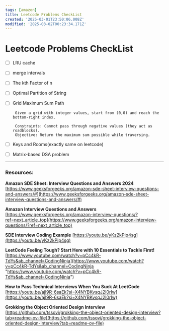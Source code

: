 ```yaml
---
tags: [amazon]
title: Leetcode Problems CheckList
created: '2025-03-01T23:50:06.008Z'
modified: '2025-03-02T00:23:34.171Z'
---
```


# Leetcode Problems CheckList
 - [ ] LRU cache
 - [ ] merge intervals 
 - [ ] The kth Factor of n
 - [ ] Optimal Partition of String
 - [ ] Grid Maximum Sum Path
       
        Given a grid with integer values, start from (0,0) and reach the bottom-right index. 
        
        Constraints: Cannot pass through negative values (they act as roadblocks).
        Objective: Return the maximum sum possible while traversing.
 - [ ] Keys and Rooms(exactly same on leetcode)
 - [ ] Matrix-based DSA problem

      
----
### Resources:

**Amazon SDE Sheet: Interview Questions and Answers 2024**
[https://www.geeksforgeeks.org/amazon-sde-sheet-interview-questions-and-answers/#](https://www.geeksforgeeks.org/amazon-sde-sheet-interview-questions-and-answers/#)

**Amazon Interview Questions and Answers**
[https://www.geeksforgeeks.org/amazon-interview-questions/?ref=next_article_top](https://www.geeksforgeeks.org/amazon-interview-questions/?ref=next_article_top)

**SDE Interview Coding Example**
[https://youtu.be/yKz2kPip4sg](https://youtu.be/yKz2kPip4sg)


**LeetCode Feeling Tough? Start Here with 10 Essentials to Tackle First!**
[https://www.youtube.com/watch?v=pCc4kR-TdYs&ab_channel=CodingNinja](https://www.youtube.com/watch?v=pCc4kR-TdYs&ab_channel=CodingNinja "https://www.youtube.com/watch?v=pCc4kR-TdYs&ab_channel=CodingNinja")

**How to Pass Technical Interviews When You Suck At LeetCode**
[https://youtu.be/ajI9R-6saEk?si=X4NYBKvsqJ2I0rIw](https://youtu.be/ajI9R-6saEk?si=X4NYBKvsqJ2I0rIw)

**Grokking the Object Oriented Design Interview**
[https://github.com/tssovi/grokking-the-object-oriented-design-interview?tab=readme-ov-file](https://github.com/tssovi/grokking-the-object-oriented-design-interview?tab=readme-ov-file)
